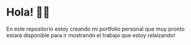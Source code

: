 # Hola! 👋🏻

En este repositorio estoy creando mi portfolio personal que muy pronto estará disponible para ir mostrando el trabajo que estoy relaizando!
